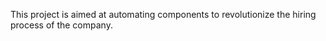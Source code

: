 This project is aimed at automating components to revolutionize the hiring process of the company. 

